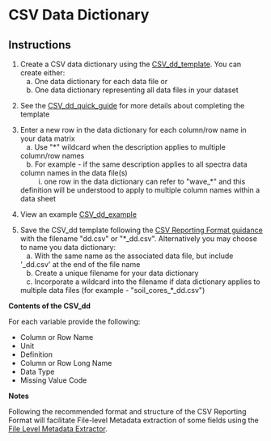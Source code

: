 # CSV Data Dictionary

## Instructions

1. Create a CSV data dictionary using the [CSV\_dd\_template](CSV_dd/CSV_dd_template.csv).  You can create either:  
&nbsp;&nbsp;&nbsp;a. One data dictionary for each data file or  
&nbsp;&nbsp;&nbsp;b. One data dictionary representing all data files in your dataset    

2. See the [CSV\_dd\_quick\_guide](csv_dd_quick_guide.md) for more details about completing the template  
3. Enter a new row in the data dictionary for each column/row name in your data matrix  
&nbsp;&nbsp;&nbsp;a. Use "\*" wildcard when the description applies to multiple column/row names  
&nbsp;&nbsp;&nbsp;b. For example - if the same description applies to all spectra data column names in the data file(s)   
&nbsp;&nbsp;&nbsp;&nbsp;&nbsp;&nbsp;&nbsp;&nbsp;&nbsp;i. one row in the data dictionary can refer to "wave_\*\" and this definition will be understood to apply to multiple column names within a data sheet     
            
4. View an example [CSV\_dd\_example](csv_dd_example.md)  

5. Save the CSV\_dd template following the [CSV Reporting Format guidance](https://github.com/ess-dive-community/essdive-csv-structure) with the filename "dd.csv" or "\*\_dd.csv". Alternatively you may choose to name you data dictionary:  
&nbsp;&nbsp;&nbsp;a. With the same name as the associated data file, but include '\_dd.csv' at the end of the file name  
&nbsp;&nbsp;&nbsp;b. Create a unique filename for your data dictionary  
&nbsp;&nbsp;&nbsp;c. Incorporate a wildcard into the filename if data dictionary applies to multiple data files (for example - "soil_cores_\*\_dd.csv")  

**Contents of the CSV\_dd**

For each variable provide the following:

* Column or Row Name  
* Unit  
* Definition  
* Column or Row Long Name
* Data Type
* Missing Value Code 

**Notes**  

Following the recommended format and structure of the CSV Reporting Format will facilitate File-level Metadata extraction of some fields using the [File Level Metadata Extractor](https://code.ornl.gov/ngee-arctic/ess-dive-meta).

